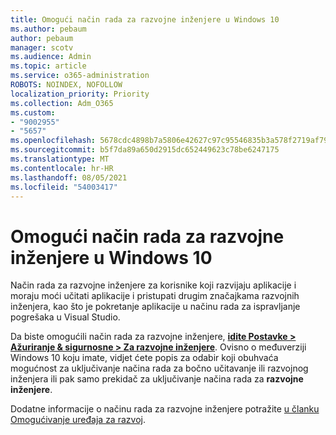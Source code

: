 ```yaml
---
title: Omogući način rada za razvojne inženjere u Windows 10
ms.author: pebaum
author: pebaum
manager: scotv
ms.audience: Admin
ms.topic: article
ms.service: o365-administration
ROBOTS: NOINDEX, NOFOLLOW
localization_priority: Priority
ms.collection: Adm_O365
ms.custom:
- "9002955"
- "5657"
ms.openlocfilehash: 5678cdc4898b7a5806e42627c97c95546835b3a578f2719af791da062ba0e2ac
ms.sourcegitcommit: b5f7da89a650d2915dc652449623c78be6247175
ms.translationtype: MT
ms.contentlocale: hr-HR
ms.lasthandoff: 08/05/2021
ms.locfileid: "54003417"
---
```

# <a name="enable-developer-mode-in-windows-10"></a>Omogući način rada za razvojne inženjere u Windows 10

Način rada za razvojne inženjere za korisnike koji razvijaju aplikacije i moraju moći učitati aplikacije i pristupati drugim značajkama razvojnih inženjera, kao što je pokretanje aplikacije u načinu rada za ispravljanje pogrešaka u Visual Studio.

Da biste omogućili način rada za razvojne inženjere, **[idite Postavke > Ažuriranje & sigurnosne > Za razvojne inženjere](ms-settings:developers?activationSource=GetHelp)**. Ovisno o međuverziji Windows 10 koju imate, vidjet ćete popis za odabir koji obuhvaća mogućnost za uključivanje načina rada za bočno učitavanje ili razvojnog inženjera ili pak samo prekidač za uključivanje načina rada za **razvojne inženjere**.

Dodatne informacije o načinu rada za razvojne inženjere potražite [u članku Omogućivanje uređaja za razvoj](https://docs.microsoft.com/windows/uwp/get-started/enable-your-device-for-development).
